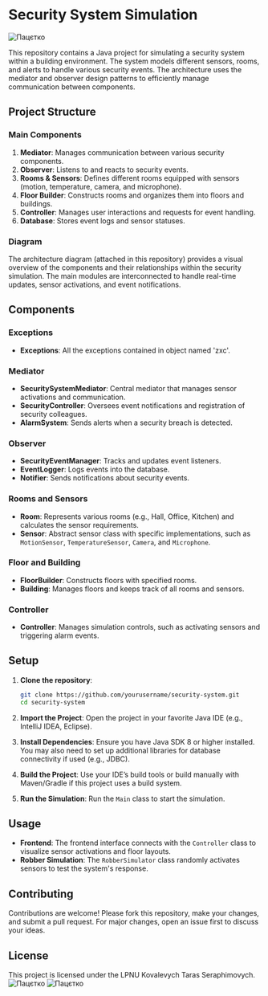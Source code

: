 

# Security System Simulation

![Пацєтко](https://static26.tgcnt.ru/posts/_0/03/03c49d854573fcb43320964f39b7e047.jpg)

This repository contains a Java project for simulating a security system within a building environment. 
The system models different sensors, rooms, and alerts to handle various security events. 
The architecture uses the mediator and observer design patterns to efficiently manage communication between components.

## Project Structure

### Main Components
1. **Mediator**: Manages communication between various security components.
2. **Observer**: Listens to and reacts to security events.
3. **Rooms & Sensors**: Defines different rooms equipped with sensors (motion, temperature, camera, and microphone).
4. **Floor Builder**: Constructs rooms and organizes them into floors and buildings.
5. **Controller**: Manages user interactions and requests for event handling.
6. **Database**: Stores event logs and sensor statuses.

### Diagram
The architecture diagram (attached in this repository) provides a visual overview of the components and their relationships within the security simulation. The main modules are interconnected to handle real-time updates, sensor activations, and event notifications.

## Components

### Exceptions
- **Exceptions**: All the exceptions contained in object named 'zxc'.

### Mediator
- **SecuritySystemMediator**: Central mediator that manages sensor activations and communication.
- **SecurityController**: Oversees event notifications and registration of security colleagues.
- **AlarmSystem**: Sends alerts when a security breach is detected.

### Observer
- **SecurityEventManager**: Tracks and updates event listeners.
- **EventLogger**: Logs events into the database.
- **Notifier**: Sends notifications about security events.

### Rooms and Sensors
- **Room**: Represents various rooms (e.g., Hall, Office, Kitchen) and calculates the sensor requirements.
- **Sensor**: Abstract sensor class with specific implementations, such as `MotionSensor`, `TemperatureSensor`, `Camera`, and `Microphone`.

### Floor and Building
- **FloorBuilder**: Constructs floors with specified rooms.
- **Building**: Manages floors and keeps track of all rooms and sensors.

### Controller
- **Controller**: Manages simulation controls, such as activating sensors and triggering alarm events.

## Setup

1. **Clone the repository**:
    ```bash
    git clone https://github.com/yourusername/security-system.git
    cd security-system
    ```

2. **Import the Project**:
   Open the project in your favorite Java IDE (e.g., IntelliJ IDEA, Eclipse).

3. **Install Dependencies**:
   Ensure you have Java SDK 8 or higher installed. You may also need to set up additional libraries for database connectivity if used (e.g., JDBC).

4. **Build the Project**:
   Use your IDE’s build tools or build manually with Maven/Gradle if this project uses a build system.

5. **Run the Simulation**:
   Run the `Main` class to start the simulation.

## Usage

- **Frontend**: The frontend interface connects with the `Controller` class to visualize sensor activations and floor layouts.
- **Robber Simulation**: The `RobberSimulator` class randomly activates sensors to test the system's response.

## Contributing

Contributions are welcome! Please fork this repository, make your changes, and submit a pull request. For major changes, open an issue first to discuss your ideas.

## License

This project is licensed under the LPNU Kovalevych Taras Seraphimovych. 
![Пацєтко](https://pbs.twimg.com/media/F9MYqjoW0AAC3QW.jpg)
![Пацєтко](https://media.tenor.com/PExCF2qViXAAAAAe/%D0%BF%D0%B0%D1%86%D1%94%D1%82%D0%BA%D0%BE-%D0%BF%D0%B0%D1%86%D1%94%D1%82%D0%BA%D0%BE-%D0%B2%D1%80%D0%BE%D0%B4%D0%B8%D0%BB%D0%BE.png)
